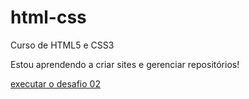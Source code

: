 # html-css
 Curso de HTML5 e CSS3

 Estou aprendendo a criar sites e  gerenciar repositórios!

<a href= "https://pietropaiva.github.io/html-css/desafiomodulo02/index.html"> executar o desafio 02</a>
